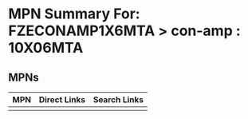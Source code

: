 



# MPN Summary For: FZECONAMP1X6MTA > con-amp : 10X06MTA

## MPNs
  

|MPN|Direct Links|Search Links|
| :--- | :--- | :--- |
||||
